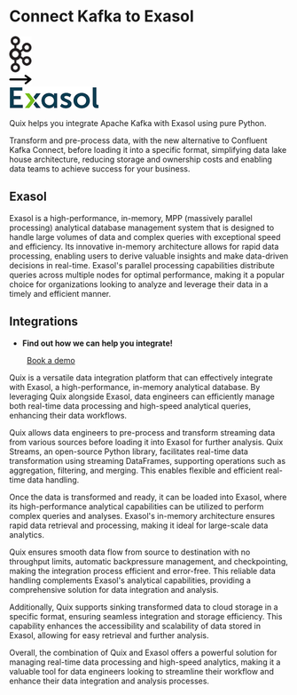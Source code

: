 # Connect Kafka to Exasol

<div class="connect-images cards blog-grid-card" markdown>
<div>
<img src="../images/kafka_logo.png" width="40px" />
</div>
<div>
<img src="../images/arrow.svg" width="40px" />
</div>
<div>
<img src="./images/exasol_1.jpg" />
</div>
</div>

Quix helps you integrate Apache Kafka with Exasol using pure Python.

Transform and pre-process data, with the new alternative to Confluent Kafka Connect, before loading it into a specific format, simplifying data lake house architecture, reducing storage and ownership costs and enabling data teams to achieve success for your business.

## Exasol

Exasol is a high-performance, in-memory, MPP (massively parallel processing) analytical database management system that is designed to handle large volumes of data and complex queries with exceptional speed and efficiency. Its innovative in-memory architecture allows for rapid data processing, enabling users to derive valuable insights and make data-driven decisions in real-time. Exasol's parallel processing capabilities distribute queries across multiple nodes for optimal performance, making it a popular choice for organizations looking to analyze and leverage their data in a timely and efficient manner.

## Integrations

<div class="grid cards" markdown>

- __Find out how we can help you integrate!__

    <a class="md-button md-button--primary" href="https://quix.io/book-a-demo" target="_blank" style="margin:.5rem;">Book a demo</a>

</div>


Quix is a versatile data integration platform that can effectively integrate with Exasol, a high-performance, in-memory analytical database. By leveraging Quix alongside Exasol, data engineers can efficiently manage both real-time data processing and high-speed analytical queries, enhancing their data workflows.

Quix allows data engineers to pre-process and transform streaming data from various sources before loading it into Exasol for further analysis. Quix Streams, an open-source Python library, facilitates real-time data transformation using streaming DataFrames, supporting operations such as aggregation, filtering, and merging. This enables flexible and efficient real-time data handling.

Once the data is transformed and ready, it can be loaded into Exasol, where its high-performance analytical capabilities can be utilized to perform complex queries and analyses. Exasol's in-memory architecture ensures rapid data retrieval and processing, making it ideal for large-scale data analytics.

Quix ensures smooth data flow from source to destination with no throughput limits, automatic backpressure management, and checkpointing, making the integration process efficient and error-free. This reliable data handling complements Exasol's analytical capabilities, providing a comprehensive solution for data integration and analysis.

Additionally, Quix supports sinking transformed data to cloud storage in a specific format, ensuring seamless integration and storage efficiency. This capability enhances the accessibility and scalability of data stored in Exasol, allowing for easy retrieval and further analysis.

Overall, the combination of Quix and Exasol offers a powerful solution for managing real-time data processing and high-speed analytics, making it a valuable tool for data engineers looking to streamline their workflow and enhance their data integration and analysis processes.
